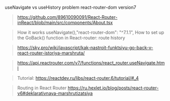 useNavigate vs useHistory problem react-router-dom version7

> https://github.com/89610090091/React-Router-inReact/blob/main/src/components/About.tsx

> How it works useNavigate(),"react-router-dom": "^7.1.1", How to set up the GoBack() function in React-router: route history

> https://sky.pro/wiki/javascript/kak-nastroit-funktsiyu-go-back-v-react-router-istoriya-marshruta/

> https://api.reactrouter.com/v7/functions/react_router.useNavigate.html

> Tutorial: https://reactdev.ru/libs/react-router.6/tutorial/#_4

> Routing in React Router https://ru.hexlet.io/blog/posts/react-router-v6#deklarativnaya-marshrutizatsiya
